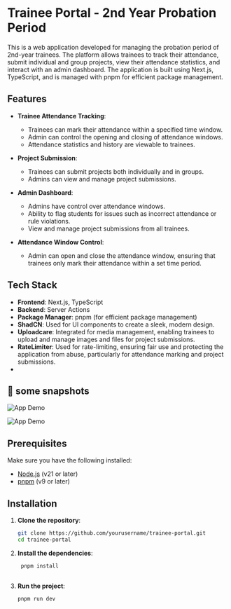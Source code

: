 # Trainee Portal - 2nd Year Probation Period

This is a web application developed for managing the probation period of 2nd-year trainees. The platform allows trainees to track their attendance, submit individual and group projects, view their attendance statistics, and interact with an admin dashboard. The application is built using Next.js, TypeScript, and is managed with pnpm for efficient package management.

## Features

- **Trainee Attendance Tracking**: 
  - Trainees can mark their attendance within a specified time window. 
  - Admin can control the opening and closing of attendance windows.
  - Attendance statistics and history are viewable to trainees.

- **Project Submission**:
  - Trainees can submit projects both individually and in groups.
  - Admins can view and manage project submissions.

- **Admin Dashboard**:
  - Admins have control over attendance windows.
  - Ability to flag students for issues such as incorrect attendance or rule violations.
  - View and manage project submissions from all trainees.

- **Attendance Window Control**: 
  - Admin can open and close the attendance window, ensuring that trainees only mark their attendance within a set time period.

## Tech Stack

- **Frontend**: Next.js, TypeScript
- **Backend**: Server Actions
- **Package Manager**: pnpm (for efficient package management)
- **ShadCN**: Used for UI components to create a sleek, modern design.
- **Uploadcare**: Integrated for media management, enabling trainees to upload and manage images and files for project submissions.
- **RateLimiter**: Used for rate-limiting, ensuring fair use and protecting the application from abuse, particularly for attendance marking and project submissions.
- 
## 🚀 some snapshots 
![App Demo](https://ucarecdn.com/c3144aad-5afb-4bc1-94c0-3463f47e01bc/)

![App Demo](https://ucarecdn.com/0e1b6abd-23f4-4cd1-bc33-c7d78822913c/)

## Prerequisites

Make sure you have the following installed:

- [Node.js](https://nodejs.org/en/) (v21 or later)
- [pnpm](https://pnpm.io/) (v9 or later)

## Installation

1. **Clone the repository**:
   ```bash
   git clone https://github.com/yourusername/trainee-portal.git
   cd trainee-portal

2. **Install the dependencies**:
   ```bash
    pnpm install
 
3. **Run the project**:
   ```bash
   pnpm run dev
